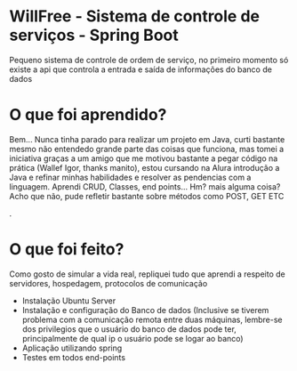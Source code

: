 <h1>WillFree - Sistema de controle de serviços - Spring Boot</h1>
<p>Pequeno sistema de controle de ordem de serviço, no primeiro momento só existe a api que controla a entrada e saída de informações do banco de dados</p>

<h1>O que foi aprendido?</h1>
<p>Bem... Nunca tinha parado para realizar um projeto em Java, curti bastante mesmo não entendedo grande parte das coisas que funciona, mas tomei a iniciativa graças a um amigo que me motivou bastante a pegar código na prática (Wallef Igor, thanks manito), estou cursando na Alura introdução a Java e refinar minhas habilidades e resolver as pendencias com a linguagem. Aprendi CRUD, Classes, end points... Hm? mais alguma coisa? Acho que não, pude refletir bastante sobre métodos como POST, GET ETC</p>.

<h1>O que foi feito?</h1>
<p>Como gosto de simular a vida real, repliquei tudo que aprendi a respeito de servidores, hospedagem, protocolos de comunicação</p>

<ul>
  <li>Instalação Ubuntu Server</li>
  <li>Instalação e configuração do Banco de dados (Inclusive se tiverem problema com a comunicação remota entre duas máquinas, lembre-se dos privilegios que o usuário do banco de dados pode ter, principalmente de qual ip o usuário pode se logar ao banco)</li>
  <li>Aplicação utilizando spring</li>
  <li>Testes em todos end-points</li>
</ul>

